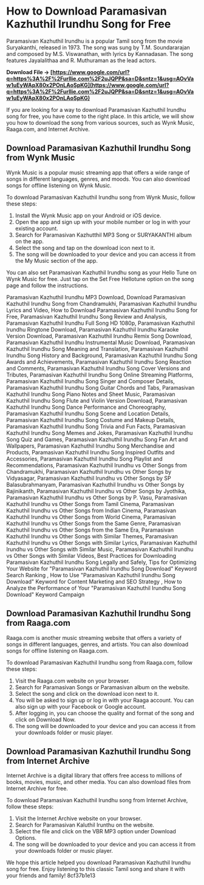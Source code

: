 # How to Download Paramasivan Kazhuthil Irundhu Song for Free
 
Paramasivan Kazhuthil Irundhu is a popular Tamil song from the movie Suryakanthi, released in 1973. The song was sung by T.M. Soundararajan and composed by M.S. Viswanathan, with lyrics by Kannadasan. The song features Jayalalithaa and R. Muthuraman as the lead actors.
 
**Download File → [https://www.google.com/url?q=https%3A%2F%2Furllie.com%2F2uJQPP&sa=D&sntz=1&usg=AOvVaw1uEyWApX80x2POnLAoSpKG](https://www.google.com/url?q=https%3A%2F%2Furllie.com%2F2uJQPP&sa=D&sntz=1&usg=AOvVaw1uEyWApX80x2POnLAoSpKG)**


 
If you are looking for a way to download Paramasivan Kazhuthil Irundhu song for free, you have come to the right place. In this article, we will show you how to download the song from various sources, such as Wynk Music, Raaga.com, and Internet Archive.
 
## Download Paramasivan Kazhuthil Irundhu Song from Wynk Music
 
Wynk Music is a popular music streaming app that offers a wide range of songs in different languages, genres, and moods. You can also download songs for offline listening on Wynk Music.
 
To download Paramasivan Kazhuthil Irundhu song from Wynk Music, follow these steps:
 
1. Install the Wynk Music app on your Android or iOS device.
2. Open the app and sign up with your mobile number or log in with your existing account.
3. Search for Paramasivan Kazhutthil MP3 Song or SURYAKANTHI album on the app.
4. Select the song and tap on the download icon next to it.
5. The song will be downloaded to your device and you can access it from the My Music section of the app.

You can also set Paramasivan Kazhuthil Irundhu song as your Hello Tune on Wynk Music for free. Just tap on the Set Free Hellotune option on the song page and follow the instructions.
 
Paramasivan Kazhuthil Irundhu MP3 Download,  Download Paramasivan Kazhuthil Irundhu Song from Chandramukhi,  Paramasivan Kazhuthil Irundhu Lyrics and Video,  How to Download Paramasivan Kazhuthil Irundhu Song for Free,  Paramasivan Kazhuthil Irundhu Song Review and Analysis,  Paramasivan Kazhuthil Irundhu Full Song HD 1080p,  Paramasivan Kazhuthil Irundhu Ringtone Download,  Paramasivan Kazhuthil Irundhu Karaoke Version Download,  Paramasivan Kazhuthil Irundhu Remix Song Download,  Paramasivan Kazhuthil Irundhu Instrumental Music Download,  Paramasivan Kazhuthil Irundhu Song Meaning and Translation,  Paramasivan Kazhuthil Irundhu Song History and Background,  Paramasivan Kazhuthil Irundhu Song Awards and Achievements,  Paramasivan Kazhuthil Irundhu Song Reaction and Comments,  Paramasivan Kazhuthil Irundhu Song Cover Versions and Tributes,  Paramasivan Kazhuthil Irundhu Song Online Streaming Platforms,  Paramasivan Kazhuthil Irundhu Song Singer and Composer Details,  Paramasivan Kazhuthil Irundhu Song Guitar Chords and Tabs,  Paramasivan Kazhuthil Irundhu Song Piano Notes and Sheet Music,  Paramasivan Kazhuthil Irundhu Song Flute and Violin Version Download,  Paramasivan Kazhuthil Irundhu Song Dance Performance and Choreography,  Paramasivan Kazhuthil Irundhu Song Scene and Location Details,  Paramasivan Kazhuthil Irundhu Song Costume and Makeup Details,  Paramasivan Kazhuthil Irundhu Song Trivia and Fun Facts,  Paramasivan Kazhuthil Irundhu Song Memes and Jokes,  Paramasivan Kazhuthil Irundhu Song Quiz and Games,  Paramasivan Kazhuthil Irundhu Song Fan Art and Wallpapers,  Paramasivan Kazhuthil Irundhu Song Merchandise and Products,  Paramasivan Kazhuthil Irundhu Song Inspired Outfits and Accessories,  Paramasivan Kazhuthil Irundhu Song Playlist and Recommendations,  Paramasivan Kazhuthil Irundhu vs Other Songs from Chandramukhi,  Paramasivan Kazhuthil Irundhu vs Other Songs by Vidyasagar,  Paramasivan Kazhuthil Irundhu vs Other Songs by SP Balasubrahmanyam,  Paramasivan Kazhuthil Irundhu vs Other Songs by Rajinikanth,  Paramasivan Kazhuthil Irundhu vs Other Songs by Jyothika,  Paramasivan Kazhuthil Irundhu vs Other Songs by P. Vasu,  Paramasivan Kazhuthil Irundhu vs Other Songs from Tamil Cinema,  Paramasivan Kazhuthil Irundhu vs Other Songs from Indian Cinema,  Paramasivan Kazhuthil Irundhu vs Other Songs from World Cinema,  Paramasivan Kazhuthil Irundhu vs Other Songs from the Same Genre,  Paramasivan Kazhuthil Irundhu vs Other Songs from the Same Era,  Paramasivan Kazhuthil Irundhu vs Other Songs with Similar Themes,  Paramasivan Kazhuthil Irundhu vs Other Songs with Similar Lyrics,  Paramasivan Kazhuthil Irundhu vs Other Songs with Similar Music,  Paramasivan Kazhuthil Irundhu vs Other Songs with Similar Videos,  Best Practices for Downloading Paramasivan Kazhuthil Irundhu Song Legally and Safely,  Tips for Optimizing Your Website for "Paramasivan Kazhuthil Irundhu Song Download" Keyword Search Ranking ,  How to Use "Paramasivan Kazhuthil Irundhu Song Download" Keyword for Content Marketing and SEO Strategy ,  How to Analyze the Performance of Your "Paramasivan Kazhuthil Irundhu Song Download" Keyword Campaign
 
## Download Paramasivan Kazhuthil Irundhu Song from Raaga.com
 
Raaga.com is another music streaming website that offers a variety of songs in different languages, genres, and artists. You can also download songs for offline listening on Raaga.com.
 
To download Paramasivan Kazhuthil Irundhu song from Raaga.com, follow these steps:

1. Visit the Raaga.com website on your browser.
2. Search for Paramasivan Songs or Paramasivan album on the website.
3. Select the song and click on the download icon next to it.
4. You will be asked to sign up or log in with your Raaga account. You can also sign up with your Facebook or Google account.
5. After logging in, you can choose the quality and format of the song and click on Download Now.
6. The song will be downloaded to your device and you can access it from your downloads folder or music player.

## Download Paramasivan Kazhuthil Irundhu Song from Internet Archive
 
Internet Archive is a digital library that offers free access to millions of books, movies, music, and other media. You can also download files from Internet Archive for free.
 
To download Paramasivan Kazhuthil Irundhu song from Internet Archive, follow these steps:

1. Visit the Internet Archive website on your browser.
2. Search for Paramasivan Kaluthil Irunthu on the website.
3. Select the file and click on the VBR MP3 option under Download Options.
4. The song will be downloaded to your device and you can access it from your downloads folder or music player.

We hope this article helped you download Paramasivan Kazhuthil Irundhu song for free. Enjoy listening to this classic Tamil song and share it with your friends and family!
 8cf37b1e13
 
